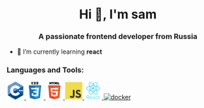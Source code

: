 <h1 align="center">Hi 👋, I'm sam</h1>
<h3 align="center">A passionate frontend developer from Russia</h3>

- 🌱 I’m currently learning **react**

<h3 align="left">Languages and Tools:</h3>
<p align="left"> 
  <a href="https://www.w3schools.com/cpp/" target="_blank" rel="noreferrer"> 
  <img src="https://raw.githubusercontent.com/devicons/devicon/master/icons/cplusplus/cplusplus-original.svg" alt="cplusplus" width="40" height="40"/> 
  </a> 
  <a href="https://www.w3schools.com/css/" target="_blank" rel="noreferrer"> 
    <img src="https://raw.githubusercontent.com/devicons/devicon/master/icons/css3/css3-original-wordmark.svg" alt="css3" width="40" height="40"/>
  </a> <a href="https://www.w3.org/html/" target="_blank" rel="noreferrer"> 
    <img src="https://raw.githubusercontent.com/devicons/devicon/master/icons/html5/html5-original-wordmark.svg" alt="html5" width="40" height="40"/> 
  </a> <a href="https://developer.mozilla.org/en-US/docs/Web/JavaScript" target="_blank" rel="noreferrer"> 
    <img src="https://raw.githubusercontent.com/devicons/devicon/master/icons/javascript/javascript-original.svg" alt="javascript" width="40" height="40"/> 
  </a> 
  <a href="https://reactjs.org/" target="_blank" rel="noreferrer"> 
    <img src="https://raw.githubusercontent.com/devicons/devicon/master/icons/react/react-original-wordmark.svg" alt="react" width="40" height="40"/> 
  </a> 
  <a href="https://www.docker.com/" target="_blank" rel="noreferrer"> 
    <img src="https://raw.githubusercontent.com/devicons/devicon/master/icons/react/react-original-wordmark.svg](https://yandex.ru/images/search?from=tabbar&img_url=https%3A%2F%2Fblogger.googleusercontent.com%2Fimg%2Fb%2FR29vZ2xl%2FAVvXsEiASR7hNQ6tqCwNBYKkiwhiEwJL-tOCyRn12lnBMJmh1pPO71DbLNWPhjmbhuXrja8U2XT154olOqHBiTcIiIxNpM7Oh698WXdfN5SuhNVx5zyxtCrQ2KGxqsmG0oDWFFB2TI9NejF22HcgLBhCS2r19o467YY1wsbdME5HGHNNVNBmWH5AsjEp3xJK%2Fs3840%2FDocker-Symbol.png&lr=971&pos=2&rpt=simage&text=docker%20иконка" alt="docker" width="40" height="40"/> 
  </a> 
</p>
